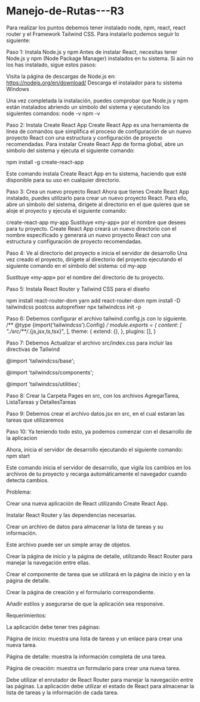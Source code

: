 ﻿# Manejo-de-Rutas---R3

Para realizar los puntos debemos tener instalado node, npm, react, react router y el Framework Tailwind CSS. Para instalarlo podemos seguir lo siguiente:

Paso 1: Instala Node.js y npm Antes de instalar React, necesitas tener Node.js y npm (Node Package Manager) instalados en tu sistema. Si aún no los has instalado, sigue estos pasos:

Visita la página de descargas de Node.js en: https://nodejs.org/en/download/ Descarga el instalador para tu sistema Windows

Una vez completada la instalación, puedes comprobar que Node.js y npm están instalados abriendo un símbolo del sistema y ejecutando los siguientes comandos: node -v npm -v

Paso 2: Instala Create React App Create React App es una herramienta de línea de comandos que simplifica el proceso de configuración de un nuevo proyecto React con una estructura y configuración de proyecto recomendadas. Para instalar Create React App de forma global, abre un símbolo del sistema y ejecuta el siguiente comando:

npm install -g create-react-app

Este comando instala Create React App en tu sistema, haciendo que esté disponible para su uso en cualquier directorio.

Paso 3: Crea un nuevo proyecto React Ahora que tienes Create React App instalado, puedes utilizarlo para crear un nuevo proyecto React. Para ello, abre un símbolo del sistema, dirígete al directorio en el que quieres que se aloje el proyecto y ejecuta el siguiente comando:

create-react-app my-app Sustituye «my-app» por el nombre que desees para tu proyecto. Create React App creará un nuevo directorio con el nombre especificado y generará un nuevo proyecto React con una estructura y configuración de proyecto recomendadas.

Paso 4: Ve al directorio del proyecto e inicia el servidor de desarrollo Una vez creado el proyecto, dirígete al directorio del proyecto ejecutando el siguiente comando en el símbolo del sistema: cd my-app

Sustituye «my-app» por el nombre del directorio de tu proyecto. 

Paso 5: Instala React Router y Tailwind CSS para el diseño

npm install react-router-dom
yarn add react-router-dom
npm install -D tailwindcss postcss autoprefixer
npx tailwindcss init -p

Paso 6: Debemos configurar el archivo tailwind.config.js con lo siguiente.
/** @type {import('tailwindcss').Config} */
module.exports = {
  content: [
    "./src/**/*.{js,jsx,ts,tsx}",
  ],
  theme: {
    extend: {},
  },
  plugins: [],
}

Paso 7: Debemos Actualizar el archivo src/index.css para incluir las directivas de Tailwind

@import 'tailwindcss/base';

@import 'tailwindcss/components';

@import 'tailwindcss/utilities';

Paso 8: Crear la Carpeta Pages en src, con los archivos AgregarTarea, ListaTareas y DetallesTareas

Paso 9: Debemos crear el archivo datos.jsx en src, en el cual estaran las tareas que utilizaremos

Paso 10: Ya teniendo todo esto, ya podemos comenzar con el desarrollo de la aplicacion

Ahora, inicia el servidor de desarrollo ejecutando el siguiente comando: npm start

Este comando inicia el servidor de desarrollo, que vigila los cambios en los archivos de tu proyecto y recarga automáticamente el navegador cuando detecta cambios.

Problema:   

Crear una nueva aplicación de React utilizando Create React App.

Instalar React Router y las dependencias necesarias. 

Crear un archivo de datos para almacenar la lista de tareas y su información. 

Este archivo puede ser un simple array de objetos.

Crear la página de inicio y la página de detalle, utilizando React Router para manejar la navegación entre ellas.

Crear el componente de tarea que se utilizará en la página de inicio y en la página de detalle.

Crear la página de creación y el formulario correspondiente.

Añadir estilos y asegurarse de que la aplicación sea responsive.

Requerimientos:

La aplicación debe tener tres páginas:

Página de inicio: muestra una lista de tareas y un enlace para crear una nueva tarea.

Página de detalle: muestra la información completa de una tarea.

Página de creación: muestra un formulario para crear una nueva tarea.


Debe utilizar el enrutador de React Router para manejar la navegación entre las páginas.
La aplicación debe utilizar el estado de React para almacenar la lista de tareas y la información de cada tarea.
